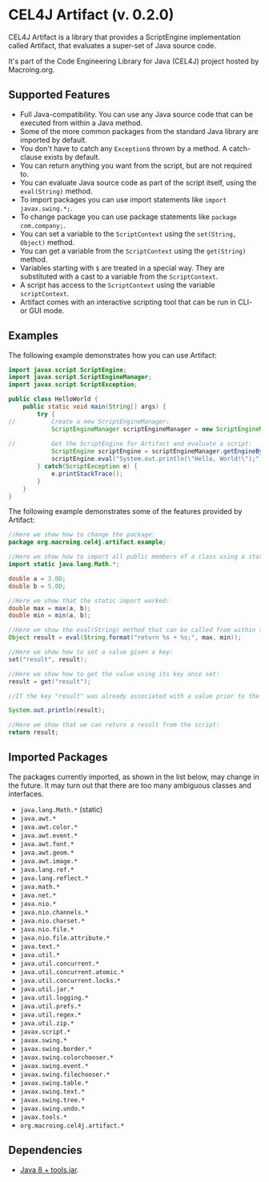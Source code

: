 CEL4J Artifact (v. 0.2.0)
=========================
CEL4J Artifact is a library that provides a ScriptEngine implementation called Artifact, that evaluates a super-set of Java source code.

It's part of the Code Engineering Library for Java (CEL4J) project hosted by Macroing.org.

Supported Features
------------------
* Full Java-compatibility. You can use any Java source code that can be executed from within a Java method.
* Some of the more common packages from the standard Java library are imported by default.
* You don't have to catch any `Exception`s thrown by a method. A catch-clause exists by default.
* You can return anything you want from the script, but are not required to.
* You can evaluate Java source code as part of the script itself, using the `eval(String)` method.
* To import packages you can use import statements like `import javax.swing.*;`.
* To change package you can use package statements like `package com.company;`.
* You can set a variable to the `ScriptContext` using the `set(String, Object)` method.
* You can get a variable from the `ScriptContext` using the `get(String)` method.
* Variables starting with `$` are treated in a special way. They are substituted with a cast to a variable from the `ScriptContext`.
* A script has access to the `ScriptContext` using the variable `scriptContext`.
* Artifact comes with an interactive scripting tool that can be run in CLI- or GUI mode.

Examples
--------
The following example demonstrates how you can use Artifact:

```java
import javax.script.ScriptEngine;
import javax.script.ScriptEngineManager;
import javax.script.ScriptException;

public class HelloWorld {
    public static void main(String[] args) {
        try {
//          Create a new ScriptEngineManager:
            ScriptEngineManager scriptEngineManager = new ScriptEngineManager();
            
//          Get the ScriptEngine for Artifact and evaluate a script:
            ScriptEngine scriptEngine = scriptEngineManager.getEngineByExtension("java");
            scriptEngine.eval("System.out.println(\"Hello, World!\");");
        } catch(ScriptException e) {
            e.printStackTrace();
        }
    }
}
```

The following example demonstrates some of the features provided by Artifact:

```java
//Here we show how to change the package:
package org.macroing.cel4j.artifact.example;

//Here we show how to import all public members of a class using a static import statement:
import static java.lang.Math.*;

double a = 3.0D;
double b = 5.0D;

//Here we show that the static import worked:
double max = max(a, b);
double min = min(a, b);

//Here we show the eval(String) method that can be called from within the script:
Object result = eval(String.format("return %s + %s;", max, min));

//Here we show how to set a value given a key:
set("result", result);

//Here we show how to get the value using its key once set:
result = get("result");

//If the key "result" was already associated with a value prior to the evaluation of this script, you could use $result to access it instead.

System.out.println(result);

//Here we show that we can return a result from the script:
return result;
```

Imported Packages
-----------------
The packages currently imported, as shown in the list below, may change in the future. It may turn out that there are too many ambiguous classes and interfaces.

* `java.lang.Math.*` (static)
* `java.awt.*`
* `java.awt.color.*`
* `java.awt.event.*`
* `java.awt.font.*`
* `java.awt.geom.*`
* `java.awt.image.*`
* `java.lang.ref.*`
* `java.lang.reflect.*`
* `java.math.*`
* `java.net.*`
* `java.nio.*`
* `java.nio.channels.*`
* `java.nio.charset.*`
* `java.nio.file.*`
* `java.nio.file.attribute.*`
* `java.text.*`
* `java.util.*`
* `java.util.concurrent.*`
* `java.util.concurrent.atomic.*`
* `java.util.concurrent.locks.*`
* `java.util.jar.*`
* `java.util.logging.*`
* `java.util.prefs.*`
* `java.util.regex.*`
* `java.util.zip.*`
* `javax.script.*`
* `javax.swing.*`
* `javax.swing.border.*`
* `javax.swing.colorchooser.*`
* `javax.swing.event.*`
* `javax.swing.filechooser.*`
* `javax.swing.table.*`
* `javax.swing.text.*`
* `javax.swing.tree.*`
* `javax.swing.undo.*`
* `javax.tools.*`
* `org.macroing.cel4j.artifact.*`

Dependencies
------------
 - [Java 8 + tools.jar](http://www.java.com).